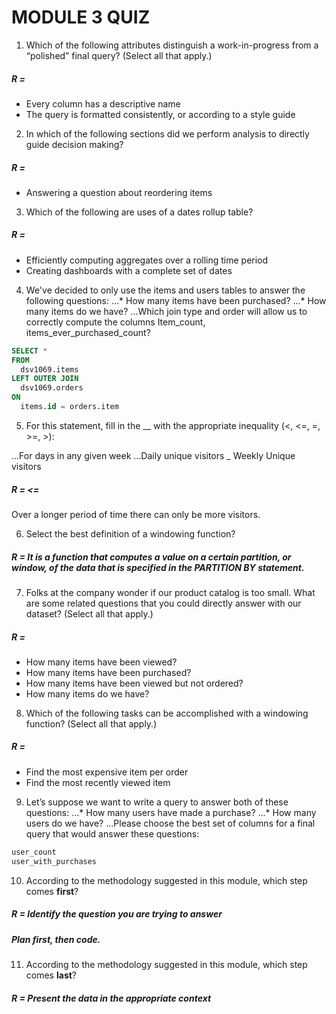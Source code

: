 # MODULE 3 QUIZ

1. Which of the following attributes distinguish a work-in-progress from a “polished” final query? (Select all that apply.)

##### R =
* Every column has a descriptive name
* The query is formatted consistently, or according to a style guide

2. In which of the following sections did we perform analysis to directly guide decision making?

##### R =
* Answering a question about reordering items

3. Which of the following are uses of a dates rollup table?
##### R =
* Efficiently computing aggregates over a rolling time period
* Creating dashboards with a complete set of dates

4. We've decided to only use the items and users tables to answer the following questions:
...* How many items have been purchased?
...* How many items do we have?
...Which join type and order will allow us to correctly compute the columns Item_count, items_ever_purchased_count?

```sql
SELECT *
FROM
  dsv1069.items
LEFT OUTER JOIN
  dsv1069.orders
ON
  items.id = orders.item
```

5. For this statement, fill in the __ with the appropriate inequality (<, <=, =, >=, >):

...For days in any given week
...Daily unique visitors _ Weekly Unique visitors

##### R = **<=**
Over a longer period of time there can only be more visitors.

6. Select the best definition of a windowing function?
##### R = It is a function that computes a value on a certain partition, or window, of the data that is specified in the PARTITION BY statement.


7. Folks at the company wonder if our product catalog is too small. What are some related questions that you could directly answer with our dataset? (Select all that apply.)
##### R =
* How many items have been viewed?
* How many items have been purchased?
* How many items have been viewed but not ordered?
* How many items do we have?

8. Which of the following tasks can be accomplished with a windowing function? (Select all that apply.)
##### R =
* Find the most expensive item per order
* Find the most recently viewed item

9. Let’s suppose we want to write a query to answer both of these questions:
...* How many users have made a purchase?
...* How many users do we have?
...Please choose the best set of columns for a final query that would answer these questions:

```sql
user_count
user_with_purchases
```

10. According to the methodology suggested in this module, which step comes **first**?
##### R = Identify the question you are trying to answer
##### Plan first, then code.

11. According to the methodology suggested in this module, which step comes **last**?
##### R = Present the data in the appropriate context





